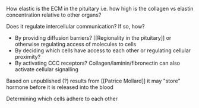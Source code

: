 How elastic is the ECM in the pituitary i.e. how high is the collagen vs elastin concentration relative to other organs?

Does it regulate intercellular communication? If so, how?
- By providing diffusion barriers? [[Regionality in the pituitary]] or otherwise regulating access of molecules to cells
- By deciding which cells have access to each other or regulating cellular proximity?
- By activating CCC receptors? Collagen/laminin/fibronectin can also activate cellular signalling


Based on unpublished (?) results from [[Patrice Mollard]] it may "store" hormone before it is released into the blood

Determining which cells adhere to each other
